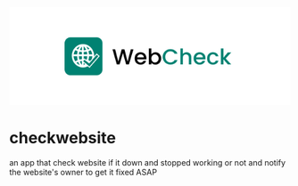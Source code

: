 <p align="center">
  <img src="https://github.com/mouadTaoussi/checkwebsite/blob/master/BackgroundLogoLight.jpg"/>
</p>

# checkwebsite
an app that check website if it down and stopped working or not and notify the website's owner to get it fixed ASAP